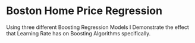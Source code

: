 # Boston Home Price Regression

Using three different Boosting Regression Models I Demonstrate the effect that Learning Rate has on Boosting Algorithms specifically.
